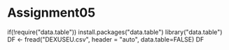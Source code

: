 # Assignment05
if(!require("data.table")) install.packages("data.table")
library("data.table")
DF <- fread("DEXUSEU.csv", header = "auto",
            data.table=FALSE)
DF
